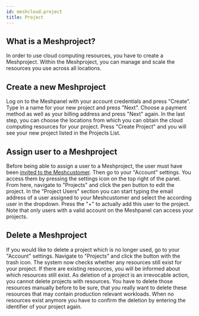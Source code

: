 ```yaml
---
id: meshcloud.project
title: Project
---
```

## What is a Meshproject?

In order to use cloud computing resources, you have to create a Meshproject. Within the Meshproject, you can manage and scale the resources you use across all locations.

## Create a new Meshproject

Log on to the Meshpanel with your account credentials and press "Create". Type in a name for your new project and press "Next". Choose a payment method as well as your billing address and press "Next" again. In the last step, you can choose the locations from which you can obtain the cloud computing resources for your project. Press "Create Project" and you will see your new project listed in the Projects List.

## Assign user to a Meshproject

Before being able to assign a user to a Meshproject, the user must have been [invited to the Meshcustomer](customer.md). Then go to your "Account" settings. You access them by pressing the settings icon on the top right of the panel. From here, navigate to "Projects" and click the pen button to edit the project. In the "Project Users" section you can start typing the email address of a user assigned to your Meshcustomer and select the according user in the dropdown. Press the "+" to actually add this user to the project. Note that only users with a valid account on the Meshpanel can access your projects.

## Delete a Meshproject

If you would like to delete a project which is no longer used, go to your "Account" settings. Navigate to "Projects" and click the button with the trash icon. The system now checks whether any resources still exist for your project. If there are existing resources, you will be informed about which resources still exist. As deletion of a project is an irrevocable action, you cannot delete projects with resources. You have to delete those resources manually before to be sure, that you really want to delete these resources that may contain production relevant workloads. When no resources exist anymore you have to confirm the deletion by entering the identifier of your project again.
